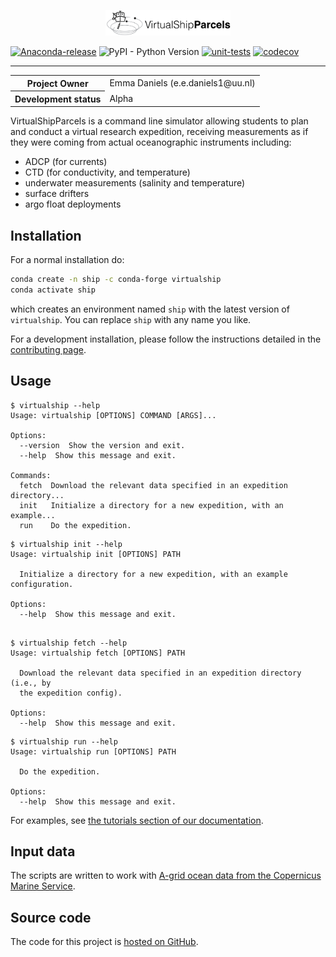 <p align="center">
<picture>
  <source media="(prefers-color-scheme: dark)" srcset="./docs/_static/virtual_ship_logo_inverted.png">
  <img alt="VirtualShipParcels logo'" width="200" src="./docs/_static/virtual_ship_logo.png">
</picture>
</p>

<!-- Badges -->

[![Anaconda-release](https://anaconda.org/conda-forge/virtualship/badges/version.svg)](https://anaconda.org/conda-forge/virtualship/)
![PyPI - Python Version](https://img.shields.io/pypi/pyversions/virtualship)
[![unit-tests](https://github.com/OceanParcels/virtualship/actions/workflows/ci.yml/badge.svg)](https://github.com/OceanParcels/virtualship/actions/workflows/ci.yml)
[![codecov](https://codecov.io/gh/OceanParcels/virtualship/graph/badge.svg?token=SLGLN8QBLW)](https://codecov.io/gh/OceanParcels/virtualship)

<!-- Zenodo badge -->

---

<!-- SPHINX-START -->
<table>
    <tr>
        <th>Project Owner</th>
        <td>Emma Daniels (e.e.daniels1@uu.nl)</td>
    </tr>
    <tr>
        <!-- Should mirror pyproject.toml. Use one of the "Development status" flags from https://pypi.org/classifiers/-->
        <th>Development status</th>
        <td>Alpha</td>
    </tr>
</table>

<!-- Insert catchy summary -->

VirtualShipParcels is a command line simulator allowing students to plan and conduct a virtual research expedition, receiving measurements as if they were coming from actual oceanographic instruments including:

- ADCP (for currents)
- CTD (for conductivity, and temperature)
- underwater measurements (salinity and temperature)
- surface drifters
- argo float deployments

<!-- TODO: future. Along the way students will encounter difficulties such as: -->

## Installation

For a normal installation do:

```bash
conda create -n ship -c conda-forge virtualship
conda activate ship
```

which creates an environment named `ship` with the latest version of `virtualship`. You can replace `ship` with any name you like.

For a development installation, please follow the instructions detailed in the [contributing page](https://virtualship.oceanparcels.org/en/latest/contributing.html).

## Usage

```console
$ virtualship --help
Usage: virtualship [OPTIONS] COMMAND [ARGS]...

Options:
  --version  Show the version and exit.
  --help  Show this message and exit.

Commands:
  fetch  Download the relevant data specified in an expedition directory...
  init   Initialize a directory for a new expedition, with an example...
  run    Do the expedition.
```

```console
$ virtualship init --help
Usage: virtualship init [OPTIONS] PATH

  Initialize a directory for a new expedition, with an example configuration.

Options:
  --help  Show this message and exit.
```

```console

$ virtualship fetch --help
Usage: virtualship fetch [OPTIONS] PATH

  Download the relevant data specified in an expedition directory (i.e., by
  the expedition config).

Options:
  --help  Show this message and exit.
```

```console
$ virtualship run --help
Usage: virtualship run [OPTIONS] PATH

  Do the expedition.

Options:
  --help  Show this message and exit.

```

For examples, see [the tutorials section of our documentation](https://virtualship.oceanparcels.org/en/latest/tutorials/index.html).

## Input data

The scripts are written to work with [A-grid ocean data from the Copernicus Marine Service](https://data.marine.copernicus.eu/product/GLOBAL_ANALYSISFORECAST_PHY_001_024/description).

## Source code

The code for this project is [hosted on GitHub](https://github.com/OceanParcels/virtualship).
